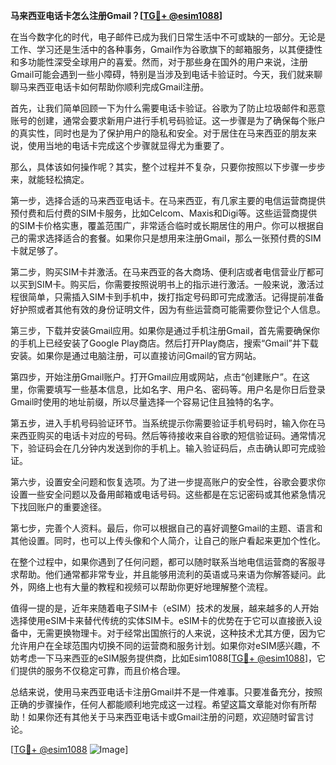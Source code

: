 **马来西亚电话卡怎么注册Gmail？[[TG💪+ @esim1088](https://t.me/s/esim1088)]**

在当今数字化的时代，电子邮件已成为我们日常生活中不可或缺的一部分。无论是工作、学习还是生活中的各种事务，Gmail作为谷歌旗下的邮箱服务，以其便捷性和多功能性深受全球用户的喜爱。然而，对于那些身在国外的用户来说，注册Gmail可能会遇到一些小障碍，特别是当涉及到电话卡验证时。今天，我们就来聊聊马来西亚电话卡如何帮助你顺利完成Gmail注册。

首先，让我们简单回顾一下为什么需要电话卡验证。谷歌为了防止垃圾邮件和恶意账号的创建，通常会要求新用户进行手机号码验证。这一步骤是为了确保每个账户的真实性，同时也是为了保护用户的隐私和安全。对于居住在马来西亚的朋友来说，使用当地的电话卡完成这个步骤就显得尤为重要了。

那么，具体该如何操作呢？其实，整个过程并不复杂，只要你按照以下步骤一步步来，就能轻松搞定。

第一步，选择合适的马来西亚电话卡。在马来西亚，有几家主要的电信运营商提供预付费和后付费的SIM卡服务，比如Celcom、Maxis和Digi等。这些运营商提供的SIM卡价格实惠，覆盖范围广，非常适合临时或长期居住的用户。你可以根据自己的需求选择适合的套餐。如果你只是想用来注册Gmail，那么一张预付费的SIM卡就足够了。

第二步，购买SIM卡并激活。在马来西亚的各大商场、便利店或者电信营业厅都可以买到SIM卡。购买后，你需要按照说明书上的指示进行激活。一般来说，激活过程很简单，只需插入SIM卡到手机中，拨打指定号码即可完成激活。记得提前准备好护照或者其他有效的身份证明文件，因为有些运营商可能需要你登记个人信息。

第三步，下载并安装Gmail应用。如果你是通过手机注册Gmail，首先需要确保你的手机上已经安装了Google Play商店。然后打开Play商店，搜索“Gmail”并下载安装。如果你是通过电脑注册，可以直接访问Gmail的官方网站。

第四步，开始注册Gmail账户。打开Gmail应用或网站，点击“创建账户”。在这里，你需要填写一些基本信息，比如名字、用户名、密码等。用户名是你日后登录Gmail时使用的地址前缀，所以尽量选择一个容易记住且独特的名字。

第五步，进入手机号码验证环节。当系统提示你需要验证手机号码时，输入你在马来西亚购买的电话卡对应的号码。然后等待接收来自谷歌的短信验证码。通常情况下，验证码会在几分钟内发送到你的手机上。输入验证码后，点击确认即可完成验证。

第六步，设置安全问题和恢复选项。为了进一步提高账户的安全性，谷歌会要求你设置一些安全问题以及备用邮箱或电话号码。这些都是在忘记密码或其他紧急情况下找回账户的重要途径。

第七步，完善个人资料。最后，你可以根据自己的喜好调整Gmail的主题、语言和其他设置。同时，也可以上传头像和个人简介，让自己的账户看起来更加个性化。

在整个过程中，如果你遇到了任何问题，都可以随时联系当地电信运营商的客服寻求帮助。他们通常都非常专业，并且能够用流利的英语或马来语为你解答疑问。此外，网络上也有大量的教程和视频可以帮助你更好地理解整个流程。

值得一提的是，近年来随着电子SIM卡（eSIM）技术的发展，越来越多的人开始选择使用eSIM卡来替代传统的实体SIM卡。eSIM卡的优势在于它可以直接嵌入设备中，无需更换物理卡。对于经常出国旅行的人来说，这种技术尤其方便，因为它允许用户在全球范围内切换不同的运营商和服务计划。如果你对eSIM感兴趣，不妨考虑一下马来西亚的eSIM服务提供商，比如Esim1088[[TG💪+ @esim1088](https://t.me/s/esim1088)]，它们提供的服务不仅稳定可靠，而且价格合理。

总结来说，使用马来西亚电话卡注册Gmail并不是一件难事。只要准备充分，按照正确的步骤操作，任何人都能顺利地完成这一过程。希望这篇文章能对你有所帮助！如果你还有其他关于马来西亚电话卡或Gmail注册的问题，欢迎随时留言讨论。

[[TG💪+ @esim1088](https://t.me/s/esim1088) ![Image](https://i.postimg.cc/4NQfJmqS/Snipaste-2025-05-13-00-14-12.png)]